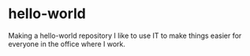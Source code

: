 # hello-world
Making a hello-world repository 
I like to use IT to make things easier for everyone in the office where I work.
